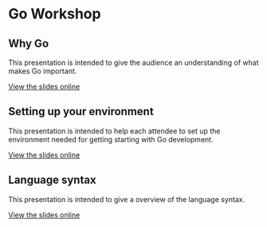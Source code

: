 # Go Workshop

## Why Go

This presentation is intended to give the audience an understanding of what makes Go important.

[View the slides online](https://talks.godoc.org/github.com/marcusolsson/go-workshop/0-why-go/presentation.slide)

## Setting up your environment

This presentation is intended to help each attendee to set up the environment needed for getting starting with Go development.

[View the slides online](https://talks.godoc.org/github.com/marcusolsson/go-workshop/1-setting-up/presentation.slide)

## Language syntax

This presentation is intended to give a overview of the language syntax.

[View the slides online](https://talks.godoc.org/github.com/marcusolsson/go-workshop/2-basics/presentation.slide)